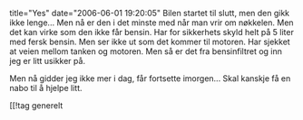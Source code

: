title="Yes"
date="2006-06-01 19:20:05"
Bilen startet til slutt, men den gikk ikke lenge... Men nå er den i det minste med når man vrir om nøkkelen. Men det kan virke som den ikke får bensin. Har for sikkerhets skyld helt på 5 liter med fersk bensin. Men ser ikke ut som det kommer til motoren. Har sjekket at veien mellom tanken og motoren. Men så er det fra bensinfiltret og inn jeg er litt usikker på.

Men nå gidder jeg ikke mer i dag, får fortsette imorgen... Skal kanskje få en nabo til å hjelpe litt.

[[!tag  generelt
